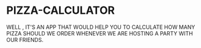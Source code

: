 # PIZZA-CALCULATOR
WELL , IT'S AN APP THAT WOULD HELP YOU TO CALCULATE HOW MANY PIZZA SHOULD WE ORDER WHENEVER WE ARE HOSTING A PARTY WITH OUR FRIENDS.
